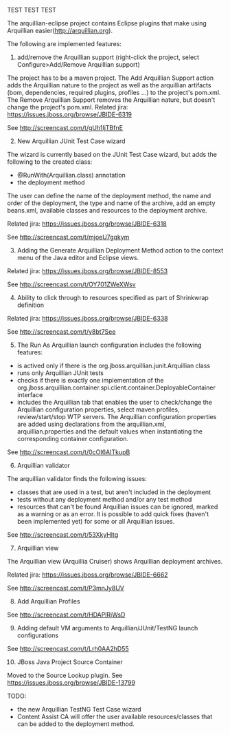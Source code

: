 TEST TEST TEST

The arquillian-eclipse project contains Eclipse plugins that make using Arquillian easier(http://arquillian.org).

The following are implemented features:

1) add/remove the Arquillian support (right-click the project, select Configure>Add/Remove Arquillian support)

The project has to be a maven project.
The Add Arquillian Support action adds the Arquillian nature to the project as well as the arquillian artifacts (bom, dependencies, required plugins, profiles ...) to the project's pom.xml.  
The Remove Arquillian Support removes the Arquillian nature, but doesn't change the project's pom.xml.
Related jira: https://issues.jboss.org/browse/JBIDE-6319

See http://screencast.com/t/gUh1IjTBfnE

2) New Arquillian JUnit Test Case wizard

The wizard is currently based on the JUnit Test Case wizard, but adds the following to the created class:

- @RunWith(Arquillian.class) annotation
- the deployment method

The user can define the name of the deployment method, the name and order of the deployment, the type and name of the archive, add an empty beans.xml, available classes and resources to the deployment archive. 

Related jira: https://issues.jboss.org/browse/JBIDE-6318

See http://screencast.com/t/mjoeU7gqkym

3) Adding the Generate Arquillian Deployment Method action to the context menu of the Java editor and Eclipse views.

Related jira: https://issues.jboss.org/browse/JBIDE-8553

See http://screencast.com/t/OY701ZWeXWsv

4) Ability to click through to resources specified as part of Shrinkwrap definition 

Related jira: https://issues.jboss.org/browse/JBIDE-6338

See http://screencast.com/t/y8bt7See

5) The Run As Arquillian launch configuration includes the following features:

- is actived only if there is the org.jboss.arquillian.junit.Arquillian class
- runs only Arquillian JUnit tests
- checks if there is exactly one implementation of the org.jboss.arquillian.container.spi.client.container.DeployableContainer interface
- includes the Arquillian tab that enables the user to check/change the Arquillian configuration properties, select maven profiles, review/start/stop WTP servers. The Arquillian configuration properties are added using declarations from the arquillian.xml, arquillian.properties and the default values when instantiating the corresponding container configuration.

See http://screencast.com/t/0cOI6AITkupB

6) Arquillian validator

The arquillian validator finds the following issues:
- classes that are used in a test, but aren't included in the deployment
- tests without any deployment method and/or any test method
- resources that can't be found
Arquillian issues can be ignored, marked as a warning or as an error. It is possible to add quick fixes (haven't been implemented yet) for some or all Arquillian issues.

See http://screencast.com/t/53XkyHltg

7) Arquillian view

The Arquillian view (Arquillia Cruiser) shows Arquillian deployment archives.

Related jira: https://issues.jboss.org/browse/JBIDE-6662

See http://screencast.com/t/P3mnJy8UV

8) Add Arquillian Profiles

See http://screencast.com/t/HDAPlRjWsD

9) Adding default VM arguments to Arquillian/JUnit/TestNG launch configurations

See http://screencast.com/t/Lrh0AA2hD55

10) JBoss Java Project Source Container

Moved to the Source Lookup plugin. See https://issues.jboss.org/browse/JBIDE-13799

TODO:
- the new Arquillian TestNG Test Case wizard
- Content Assist
CA will offer the user available resources/classes that can be added to the deployment method.

